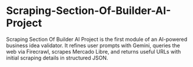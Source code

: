 # Scraping-Section-Of-Builder-AI-Project
Scraping Section Of Builder AI Project is the first module of an AI-powered business idea validator. It refines user prompts with Gemini, queries the web via Firecrawl, scrapes Mercado Libre, and returns useful URLs with initial scraping details in structured JSON.
